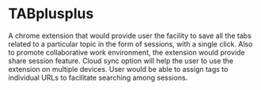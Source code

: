 TABplusplus
===========

A chrome extension that would provide user the facility to save all the tabs related to a particular topic in the form of sessions, with a single click. Also to promote collaborative work environment, the extension would provide share session feature. Cloud sync option will help the user to use the extension on multiple devices. User would be able to assign tags to individual URLs to facilitate searching among sessions. 
